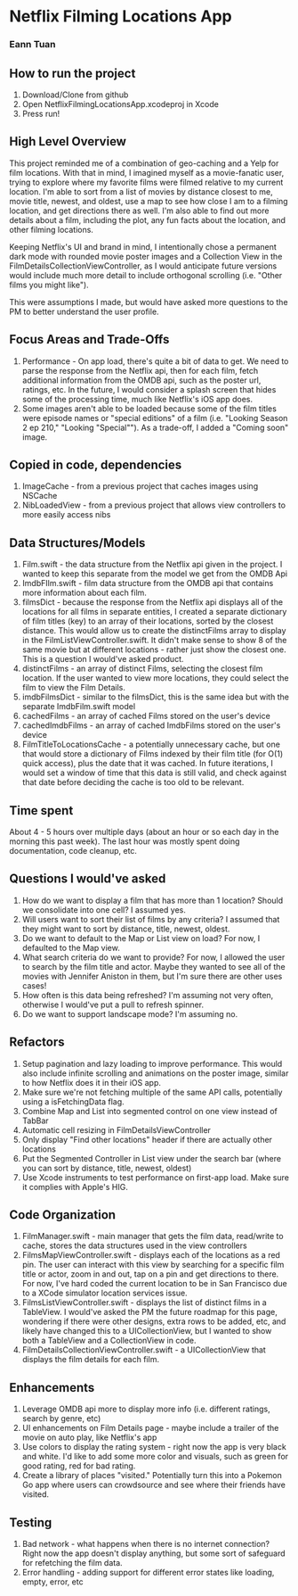 # Netflix Filming Locations App
### Eann Tuan

## How to run the project
1. Download/Clone from github
2. Open NetflixFilmingLocationsApp.xcodeproj in Xcode
3. Press run!

## High Level Overview
This project reminded me of a combination of geo-caching and a Yelp for film locations. With that in mind, I imagined myself as a movie-fanatic user, trying to explore where my favorite films were filmed relative to my current location. I'm able to sort from a list of movies by distance closest to me, movie title, newest, and oldest, use a map to see how close I am to a filming location, and get directions there as well. I'm also able to find out more details about a film, including the plot, any fun facts about the location, and other filming locations.

Keeping Netflix's UI and brand in mind, I intentionally chose a permanent dark mode with rounded movie poster images and a Collection View in the FilmDetailsCollectionViewController, as I would anticipate future versions would include much more detail to include orthogonal scrolling (i.e. "Other films you might like").

This were assumptions I made, but would have asked more questions to the PM to better understand the user profile.

## Focus Areas and Trade-Offs
1. Performance - On app load, there's quite a bit of data to get. We need to parse the response from the Netflix api, then for each film, fetch additional information from the OMDB api, such as the poster url, ratings, etc. In the future, I would consider a splash screen that hides some of the processing time, much like Netflix's iOS app does.
2. Some images aren't able to be loaded because some of the film titles were episode names or "special editions" of a film (i.e. "Looking Season 2 ep 210," "Looking "Special""). As a trade-off, I added a "Coming soon" image.

## Copied in code, dependencies
1. ImageCache - from a previous project that caches images using NSCache
2. NibLoadedView - from a previous project that allows view controllers to more easily access nibs

## Data Structures/Models
1. Film.swift - the data structure from the Netflix api given in the project. I wanted to keep this separate from the model we get from the OMDB Api
2. ImdbFIlm.swift - film data structure from the OMDB api that contains more information about each film.
3. filmsDict - because the response from the Netflix api displays all of the locations for all films in separate entities, I created a separate dictionary of film titles (key) to an array of their locations, sorted by the closest distance. This would allow us to create the distinctFilms array to display in the FilmListViewController.swift. It didn't make sense to show 8 of the same movie but at different locations - rather just show the closest one. This is a question I would've asked product.
4. distinctFilms - an array of distinct Films, selecting the closest film location. If the user wanted to view more locations, they could select the film to view the Film Details.
5. imdbFilmsDict - similar to the filmsDict, this is the same idea but with the separate ImdbFilm.swift model
6. cachedFilms - an array of cached Films stored on the user's device
7. cachedImdbFilms - an array of cached ImdbFilms stored on the user's device
8. FilmTitleToLocationsCache - a potentially unnecessary cache, but one that would store a dictionary of Films indexed by their film title (for O(1) quick access), plus the date that it was cached. In future iterations, I would set a window of time that this data is still valid, and check against that date before deciding the cache is too old to be relevant.


## Time spent
About 4 - 5 hours over multiple days (about an hour or so each day in the morning this past week). The last hour was mostly spent doing documentation, code cleanup, etc.

## Questions I would've asked
1. How do we want to display a film that has more than 1 location? Should we consolidate into one cell? I assumed yes.
2. Will users want to sort their list of films by any criteria? I assumed that they might want to sort by distance, title, newest, oldest.
3. Do we want to default to the Map or List view on load? For now, I defaulted to the Map view.
4. What search criteria do we want to provide? For now, I allowed the user to search by the film title and actor. Maybe they wanted to see all of the movies with Jennifer Aniston in them, but I'm sure there are other uses cases!
5. How often is this data being refreshed? I'm assuming not very often, otherwise I would've put a pull to refresh spinner.
6. Do we want to support landscape mode? I'm assuming no.

## Refactors
1. Setup pagination and lazy loading to improve performance. This would also include infinite scrolling and animations on the poster image, similar to how Netflix does it in their iOS app.
2. Make sure we're not fetching multiple of the same API calls, potentially using a isFetchingData flag.
3. Combine Map and List into segmented control on one view instead of TabBar
4. Automatic cell resizing in FilmDetailsViewController
5. Only display "Find other locations" header if there are actually other locations
6. Put the Segmented Controller in List view under the search bar (where you can sort by distance, title, newest, oldest)
7. Use Xcode instruments to test performance on first-app load. Make sure it complies with Apple's HIG.

## Code Organization
1. FilmManager.swift - main manager that gets the film data, read/write to cache, stores the data structures used in the view controllers
2. FilmsMapViewController.swift - displays each of the locations as a red pin. The user can interact with this view by searching for a specific film title or actor, zoom in and out, tap on a pin and get directions to there. For now, I've hard coded the current location to be in San Francisco due to a XCode simulator location services issue.
3. FilmsListViewController.swift - displays the list of distinct films in a TableView. I would've asked the PM the future roadmap for this page, wondering if there were other designs, extra rows to be added, etc, and likely have changed this to a UICollectionView, but I wanted to show both a TableView and a CollectionView in code.
4. FilmDetailsCollectionViewController.swift - a UICollectionView that displays the film details for each film.

## Enhancements
1. Leverage OMDB api more to display more info (i.e. different ratings, search by genre, etc)
2. UI enhancements on Film Details page - maybe include a trailer of the movie on auto play, like Netflix's app
3. Use colors to display the rating system - right now the app is very black and white. I'd like to add some more color and visuals, such as green for good rating, red for bad rating.
4. Create a library of places "visited." Potentially turn this into a Pokemon Go app where users can crowdsource and see where their friends have visited.

## Testing
1. Bad network - what happens when there is no internet connection? Right now the app doesn't display anything, but some sort of safeguard for refetching the film data.
2. Error handling - adding support for different error states like loading, empty, error, etc
